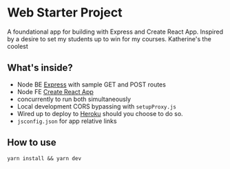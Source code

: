 # Web Starter Project
A foundational app for building with Express and Create React App.
Inspired by a desire to set my students up to win for my courses.
Katherine's the coolest
## What's inside?
* Node BE [Express](https://expressjs.com/) with sample GET and POST routes
* Node FE [Create React App](https://reactjs.org/docs/create-a-new-react-app.html)
* concurrently to run both simultaneously
* Local development CORS bypassing with `setupProxy.js`
* Wired up to deploy to [Heroku](https://www.heroku.com/) should you choose to do so.
* `jsconfig.json` for app relative links

## How to use

```
yarn install && yarn dev
```
 